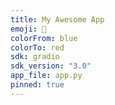 ```yaml
---
title: My Awesome App 
emoji: 🚀  
colorFrom: blue  
colorTo: red  
sdk: gradio  
sdk_version: "3.0"  
app_file: app.py 
pinned: true 
---
```

